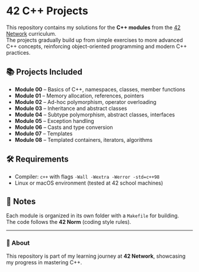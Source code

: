 # 42 C++ Projects

This repository contains my solutions for the **C++ modules** from the [42 Network](https://42.fr/) curriculum.  
The projects gradually build up from simple exercises to more advanced C++ concepts, reinforcing object-oriented programming and modern C++ practices.

## 📚 Projects Included
- **Module 00** – Basics of C++, namespaces, classes, member functions  
- **Module 01** – Memory allocation, references, pointers  
- **Module 02** – Ad-hoc polymorphism, operator overloading  
- **Module 03** – Inheritance and abstract classes  
- **Module 04** – Subtype polymorphism, abstract classes, interfaces  
- **Module 05** – Exception handling  
- **Module 06** – Casts and type conversion  
- **Module 07** – Templates  
- **Module 08** – Templated containers, iterators, algorithms  

## 🛠️ Requirements
- Compiler: `c++` with flags `-Wall -Wextra -Werror -std=c++98`  
- Linux or macOS environment (tested at 42 school machines)

## 📌 Notes
Each module is organized in its own folder with a `Makefile` for building.  
The code follows the **42 Norm** (coding style rules).  

---

### 🌟 About
This repository is part of my learning journey at **42 Network**, showcasing my progress in mastering C++.
